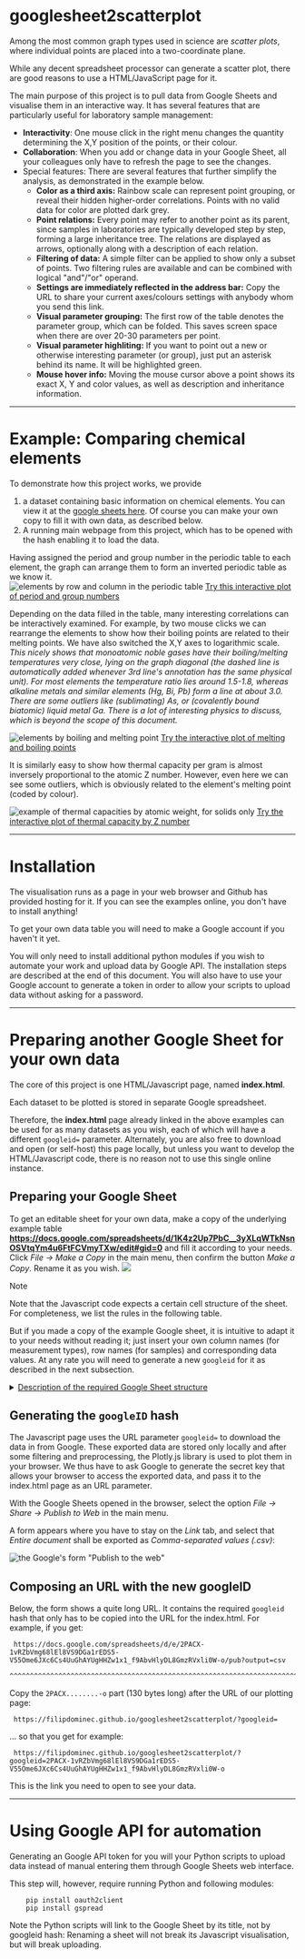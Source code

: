 # googlesheet2scatterplot 

Among the most common graph types used in science are *scatter plots*, where individual points are placed into a two-coordinate plane. 

While any decent spreadsheet processor can generate a scatter plot, there are good reasons to use a HTML/JavaScript page for it. 

The main purpose of this project is to pull data from Google Sheets and visualise them in an interactive way. It has several features that are particularly useful for laboratory sample management:
* **Interactivity**: One mouse click in the right menu changes the quantity determining the X,Y position of the points, or their colour.
* **Collaboration**: When you add or change data in your Google Sheet, all your colleagues only have to refresh the page to see the changes. 
* Special features: There are several features that further simplify the analysis, as demonstrated in the example below.
   * **Color as a third axis:** Rainbow scale can represent point grouping, or reveal their hidden higher-order correlations. Points with no valid data for color are plotted dark grey.
   * **Point relations:** Every point may refer to another point as its parent, since samples in laboratories are typically developed step by step, forming a large inheritance tree. The relations are displayed as arrows, optionally along with a description of each relation. 
   * **Filtering of data:** A simple filter can be applied to show only a subset of points. Two filtering rules are available and can be combined with logical "and"/"or" operand.
   * **Settings are immediately reflected in the address bar:** Copy the URL to share your current axes/colours settings with anybody whom you send this link.
   * **Visual parameter grouping:** The first row of the table denotes the parameter group, which can be folded. This saves screen space when there are over 20-30 parameters per point.
   * **Visual parameter highliting:** If you want to point out a new or otherwise interesting parameter (or group), just put an asterisk behind its name. It will be highlighted green.
   * **Mouse hover info:** Moving the mouse cursor above a point shows its exact X, Y and color values, as well as description and inheritance information.


----
# Example: Comparing chemical elements

To demonstrate how this project works, we provide 
1. a dataset containing basic information on chemical elements. You can view it at the [google sheets here](https://docs.google.com/spreadsheets/d/1K4z2Up7PbC__3yXLqWTkNsnOSVtqYm4u6FtFCVmyTXw/edit?gid=0#gid=0). Of course you can make your own copy to fill it with own data, as described below.
2. A running main webpage from this project, which has to be opened with the hash enabling it to load the data. 

Having assigned the period and group number in the periodic table to each element, the graph can arrange them to form an inverted periodic table as we know it.  
![elements by row and column in the periodic table](./docs/example_elements.png)
<a href="https://filipdominec.github.io/googlesheet2scatterplot/?x=group&y=period&c=period&fo1=(NOT%20USED)&fop=and&fo2=(NOT%20USED)&googleid=2PACX-1vRZbVmg68lEl8VS9DGa1rEDS5-V55Ome6JXc6Cs4UuGhAYUgHHZw1x1_f9AbvHlyDL8GmzRVxli0W-o">Try this interactive plot of period and group numbers</a>

Depending on the data filled in the table, many interesting correlations can be interactively examined.
For example, by two mouse clicks we can rearrange the elements to show how their boiling points are related to their melting points. We have also switched the X,Y axes to logarithmic scale. *This nicely shows that monoatomic noble gases have their boiling/melting temperatures very close, lying on the graph diagonal (the dashed line is automatically added whenever 3rd line's annotation has the same physical unit). For most elements the temperature ratio lies around 1.5-1.8, whereas alkaline metals and similar elements (Hg, Bi, Pb) form a line at about 3.0. There are some outliers like (sublimating) As, or (covalently bound biatomic) liquid metal Ga. There is a lot of interesting physics to discuss, which is beyond the scope of this document.*

![elements by boiling and melting point](./docs/example_elements_by_boiling_melting.png)
<a href="https://filipdominec.github.io/googlesheet2scatterplot/?x=melting%20point&y=boiling%20point&c=period&xlog=1&ylog=1&fo1=(NOT%20USED)&fop=and&fo2=(NOT%20USED)&googleid=2PACX-1vRZbVmg68lEl8VS9DGa1rEDS5-V55Ome6JXc6Cs4UuGhAYUgHHZw1x1_f9AbvHlyDL8GmzRVxli0W-o">Try the interactive plot of melting and boiling points</a>

It is similarly easy to show how thermal capacity per gram is almost inversely proportional to the atomic Z number. However, even here we can see some outliers, which is obviously related to the element's melting point (coded by colour).

![example of thermal capacities by atomic weight, for solids only](./docs/example_elements_thcap_by_Z.png)
<a href="https://filipdominec.github.io/googlesheet2scatterplot/?x=atomic%20weight&y=thermal%20capacity&c=melting%20point&xlog=1&ylog=1&fb1=boiling%20point&fo1=gt&fp1=400&fop=and&fo2=(NOT%20USED)&googleid=2PACX-1vRZbVmg68lEl8VS9DGa1rEDS5-V55Ome6JXc6Cs4UuGhAYUgHHZw1x1_f9AbvHlyDL8GmzRVxli0W-o">Try the interactive plot of thermal capacity by Z number</a>

----

# Installation

The visualisation runs as a page in your web browser and Github has provided hosting for it. If you can see the examples online, you don't have to install anything!

To get your own data table you will need to make a Google account if you haven't it yet.

You will only need to install additional python modules if you wish to automate your work and upload data by Google API. The installation steps are described at the end of this document. You will also have to use your Google account to generate a token in order to allow your scripts to upload data without asking for a password. 

----

# Preparing another Google Sheet for your own data

The core of this project is one HTML/Javascript page, named **index.html**. 

Each dataset to be plotted is stored in separate Google spreadsheet. 

Therefore, the **index.html** page already linked in the above examples can be used for as many datasets as you wish, each of which will have a different ```googleid=``` parameter. Alternately, you are also free to download and open (or self-host) this page locally, but unless you want to develop the HTML/Javascript code, there is no reason not to use this single online instance.

## Preparing your Google Sheet

To get an editable sheet for your own data, make a copy of the underlying example table **https://docs.google.com/spreadsheets/d/1K4z2Up7PbC__3yXLqWTkNsnOSVtqYm4u6FtFCVmyTXw/edit#gid=0** and fill it according to your needs. Click *File -> Make a Copy* in the main menu, then confirm the button *Make a Copy*. Rename it as you wish.
![](docs/copy_gs.png)

> [!NOTE]
> Note that the Javascript code expects a certain cell structure of the sheet. For completeness, we list the rules in the following table. 
>
> But if you made a copy of the example Google sheet, it is intuitive to adapt it to your needs without reading it; just insert your own column names (for measurement types), row names (for samples) and corresponding data values. At any rate you will need to generate a new `googleid` for it as described in the next subsection.

<details>
  <summary><ins>Description of the required Google Sheet structure</ins></summary>

The first sheet (i.e. tab) of the document must follow this format, but further sheets *may* be added and will be ignored by the web page. Also any graphical formatting of the sheet cells is ignored, you may e.g. use coloring freely. 

Part of the sheet | Cells | Content
----------------- | ----- | -------
First row | E1, F1, G1... | *may* be the categories to sort the sample parameters. Non-empty entries start a new category to which further columns to the right belong until another category starts.
Second row | E2, F2, G2... | *must* be parameters
Third row | E3, F3, G3... | *may* be physical units, measurement conditions or any other information related to the column. When the units are detected the same on X and Y axes, a diagonal line is automatically added as a guide for the eye.
First column | A4, A5...  | must be unique names of the samples. The name of the first column in cell A2 ```sample ID```.
Third column | |  *may* contain references to the parent sample's ID, this column's name in cell C2 is ```parent ID```
Fourth column | |  *may* contain text describing the difference from the parent sample's ID, this column's name in cell D2 is ```what changed```
Remaining  | |  cells contain arbitrary numbers or text (which cannot be numerically represented, but can be useful for sample filtering). equations referring Note that the table can be "sparse", i.e., missing data values in certain cells are not a problem. 

</details>

## Generating the `googleID` hash

The Javascript page uses the URL parameter ```googleid=```  to download the data in from Google. These exported data are stored only locally and after some filtering and preprocessing, the Plotly.js library is used to plot them in your browser. We thus have to ask Google to generate the secret key that allows your browser to access the exported data, and pass it to the index.html page as an URL parameter. 

With the Google Sheets opened in the browser, select the option *File -> Share -> Publish to Web* in the main menu.

A form appears where you have to stay on the *Link* tab, and select that *Entire document* shall be exported as *Comma-separated values (.csv)*: 

![the Google's form "Publish to the web"](docs/publish_form.png)

## Composing an URL with the new googleID

Below, the form shows a quite long URL. It contains the required ```googleid``` hash that only has to be copied into the URL for the index.html. For example, if you get: 

```
 https://docs.google.com/spreadsheets/d/e/2PACX-1vRZbVmg68lEl8VS9DGa1rEDS5-V55Ome6JXc6Cs4UuGhAYUgHHZw1x1_f9AbvHlyDL8GmzRVxli0W-o/pub?output=csv
                                          ^^^^^^^^^^^^^^^^^^^^^^^^^^^^^^^^^^^^^^^^^^^^^^^^^^^^^^^^^^^^^^^^^^^^^^^^^^^^^^^^^^^^^^
```

Copy the ```2PACX........-o``` part (130 bytes long) after the URL of our plotting page:

```
 https://filipdominec.github.io/googlesheet2scatterplot/?googleid=
```

... so that you get for example: 

```
 https://filipdominec.github.io/googlesheet2scatterplot/?googleid=2PACX-1vRZbVmg68lEl8VS9DGa1rEDS5-V55Ome6JXc6Cs4UuGhAYUgHHZw1x1_f9AbvHlyDL8GmzRVxli0W-o
```

This is the link you need to open to see your data.



----

# Using Google API for automation

Generating an Google API token for you will your Python scripts to upload data instead of manual entering them through Google Sheets web interface. 

This step will, however, require running Python and following modules:

```
    pip install oauth2client
    pip install gspread
```

Note the Python scripts will link to the Google Sheet by its title, not by googleid hash: Renaming a sheet will not break its Javascript visualisation, but will break uploading.

